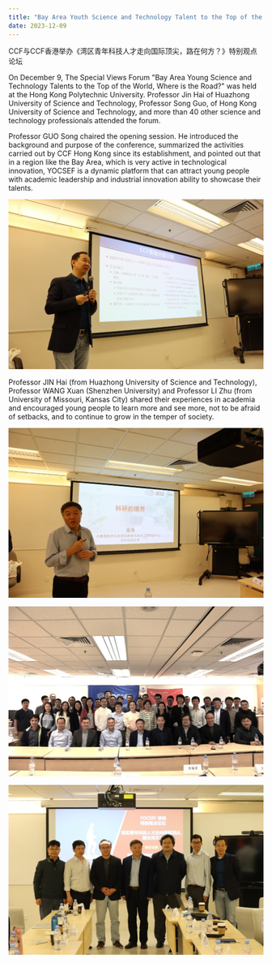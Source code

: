 ```yaml
---
title: "Bay Area Youth Science and Technology Talent to the Top of the World, Where is the Road?" Special Views Forum was successfully held by CCF HONG KONG
date: 2023-12-09
---
```


CCF与CCF香港举办《湾区青年科技人才走向国际顶尖，路在何方？》特别观点论坛

 <!--more-->

On December 9, The Special Views Forum "Bay Area Young Science and Technology Talents to the Top of the World, Where is the Road?" was held at the Hong Kong Polytechnic University. Professor Jin Hai of Huazhong University of Science and Technology, Professor Song Guo, of Hong Kong University of Science and Technology, and more than 40 other science and technology professionals attended the forum.

Professor GUO Song chaired the opening session. He introduced the background and purpose of the conference, summarized the activities carried out by CCF Hong Kong since its establishment, and pointed out that in a region like the Bay Area, which is very active in technological innovation, YOCSEF is a dynamic platform that can attract young people with academic leadership and industrial innovation ability to showcase their talents.

![](1.jpg)

Professor JIN Hai (from Huazhong University of Science and Technology), Professor WANG Xuan (Shenzhen University) and Professor LI Zhu (from University of Missouri, Kansas City) shared their experiences in academia and encouraged young people to learn more and see more, not to be afraid of setbacks, and to continue to grow in the temper of society. 

![](2.jpg)

![](3.jpg)

 ![](4.jpg)

